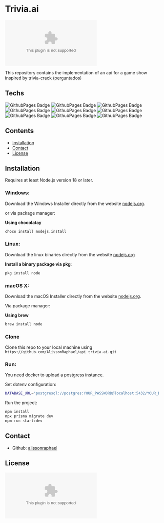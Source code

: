 # Trivia.ai
[![GitHub](https://img.shields.io/github/license/AlissonRaphael/api_trivia.ai)](https://github.com/AlissonRaphael/api_trivia.ai/blob/main/LICENSE)

This repository contains the implementation of an api for a game show inspired by trivia-crack (perguntados)

## Techs
![GithubPages Badge](https://img.shields.io/badge/-TypeScript-000?style=flat-square&logo=typescript&logoColor=white&color=3178C6)
![GithubPages Badge](https://img.shields.io/badge/-Node.js-000?style=flat-square&logo=nodedotjs&logoColor=white&color=339933)
![GithubPages Badge](https://img.shields.io/badge/-NestJS-000?style=flat-square&logo=nestjs&logoColor=white&color=E0234E)
![GithubPages Badge](https://img.shields.io/badge/-Prisma-000?style=flat-square&logo=prisma&logoColor=white&color=2D3748)
![GithubPages Badge](https://img.shields.io/badge/-PostgresSQL-000?style=flat-square&logo=postgresql&logoColor=white&color=4169E1)
![GithubPages Badge](https://img.shields.io/badge/-ESLint-000?style=flat-square&logo=eslint&logoColor=white&color=4B32C3)
![GithubPages Badge](https://img.shields.io/badge/-Prettier-000?style=flat-square&logo=prettier&logoColor=black&color=F7B93E)
![GithubPages Badge](https://img.shields.io/badge/-Docker-000?style=flat-square&logo=docker&logoColor=white&color=2496ED)
![GithubPages Badge](https://img.shields.io/badge/-OpenAI/GPT3.5-000?style=flat-square&logo=openai&logoColor=white&color=412991)

## Contents
- [Installation](#installation)
- [Contact](#contact)
- [License](#license)

## Installation
Requires at least Node.js version 18 or later.

### Windows:

Download the Windows Installer directly from the website [nodejs.org](https://nodejs.org/en/download/).

or via package manager:

__Using chocolatay__
```sh
choco install nodejs.install
```

### Linux:

Download the linux binaries directly from the website [nodejs.org](https://nodejs.org/en/download/)

__Install a binary package via pkg__:
```sh
pkg install node
```

### macOS X:

Download the macOS Installer directly from the website [nodejs.org](https://nodejs.org/en/download/).

Via package manager:

__Using brew__
```sh
brew install node
```


### Clone

Clone this repo to your local machine using `https://github.com/AlissonRaphael/api_trivia.ai.git`

### Run:
You need docker to upload a postgress instance.

Set dotenv configuration:
```sh
DATABASE_URL="postgresql://postgres:YOUR_PASSWORD@localhost:5432/YOUR_DATABASE?schema=public"
```

Run the project:
```sh
npm install
npx prisma migrate dev
npm run start:dev
```

## Contact
- Github: [alissonraphael](https://gist.github.com/AlissonRaphael)

## License

[![GitHub](https://img.shields.io/github/license/AlissonRaphael/api_trivia.ai)](https://github.com/AlissonRaphael/api_trivia.ai/blob/main/LICENSE)
